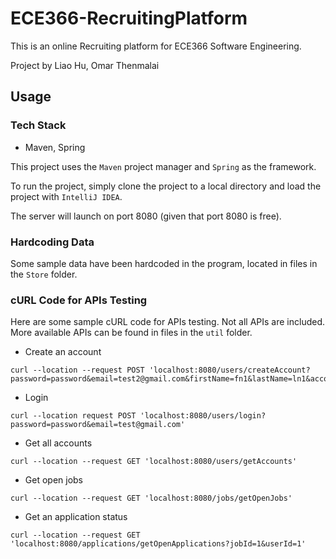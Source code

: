 # ECE366-RecruitingPlatform

This is an online Recruiting platform for ECE366 Software Engineering.

Project by Liao Hu, Omar Thenmalai

## Usage
### Tech Stack

- Maven, Spring

This project uses the `Maven` project manager and `Spring` as the framework.

To run the project, simply clone the project to a local directory and load the project with `IntelliJ IDEA`.

The server will launch on port 8080 (given that port 8080 is free).

### Hardcoding Data

Some sample data have been hardcoded in the program, located in files in the `Store` folder.

### cURL Code for APIs Testing

Here are some sample cURL code for APIs testing. Not all APIs are included. More available APIs can be found in files in the `util` folder.


- Create an account
```
curl --location --request POST 'localhost:8080/users/createAccount?password=password&email=test2@gmail.com&firstName=fn1&lastName=ln1&accountType=1'
```

- Login
```
curl --location request POST 'localhost:8080/users/login?password=password&email=test@gmail.com'
```

- Get all accounts
```
curl --location --request GET 'localhost:8080/users/getAccounts'
```

- Get open jobs
```
curl --location --request GET 'localhost:8080/jobs/getOpenJobs'
```


- Get an application status
```
curl --location --request GET 'localhost:8080/applications/getOpenApplications?jobId=1&userId=1'
```
